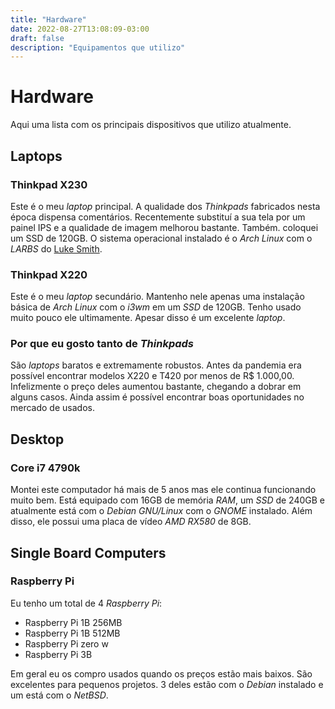 ```yaml
---
title: "Hardware"
date: 2022-08-27T13:08:09-03:00
draft: false
description: "Equipamentos que utilizo"
---
```

# Hardware

Aqui uma lista com os principais dispositivos que utilizo atualmente.

## Laptops

### Thinkpad X230

Este é o meu *laptop* principal. A qualidade dos *Thinkpads* fabricados nesta época dispensa comentários. Recentemente substituí a sua tela por um painel IPS e a qualidade de imagem melhorou bastante. Também. coloquei um SSD de 120GB. O sistema operacional instalado é o *Arch Linux* com o *LARBS* do [Luke Smith](https://lukesmith.xyz).

### Thinkpad X220

Este é o meu *laptop* secundário. Mantenho nele apenas uma instalação básica de *Arch Linux* com o *i3wm* em um *SSD* de 120GB. Tenho usado muito pouco ele ultimamente. Apesar disso é um excelente *laptop*.

### Por que eu gosto tanto de *Thinkpads*

São *laptops* baratos e extremamente robustos. Antes da pandemia era possível encontrar modelos X220 e T420 por menos de R$ 1.000,00. Infelizmente o preço deles aumentou bastante, chegando a dobrar em alguns casos. Ainda assim é possível encontrar boas oportunidades no mercado de usados.

## Desktop

### Core i7 4790k

Montei este computador há mais de 5 anos mas ele continua funcionando muito bem. Está equipado com 16GB de memória *RAM*, um *SSD* de 240GB e atualmente está com o *Debian GNU/Linux* com o *GNOME* instalado. Além disso, ele possui uma placa de vídeo *AMD RX580* de 8GB.

## Single Board Computers

### Raspberry Pi

Eu tenho um total de 4 *Raspberry Pi*:

- Raspberry Pi 1B 256MB
- Raspberry Pi 1B 512MB
- Raspberry Pi zero w
- Raspberry Pi 3B

Em geral eu os compro usados quando os preços estão mais baixos. São excelentes para pequenos projetos. 3 deles estão com o *Debian* instalado e um está com o *NetBSD*.
